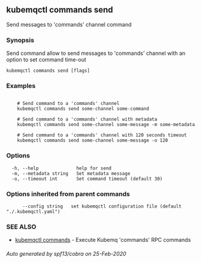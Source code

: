 ## kubemqctl commands send

Send messages to 'commands' channel command

### Synopsis

Send command allow to send messages to 'commands' channel with an option to set command time-out

```
kubemqctl commands send [flags]
```

### Examples

```

	# Send command to a 'commands' channel
	kubemqctl commands send some-channel some-command
	
	# Send command to a 'commands' channel with metadata
	kubemqctl commands send some-channel some-message -m some-metadata
	
	# Send command to a 'commands' channel with 120 seconds timeout
	kubemqctl commands send some-channel some-message -o 120

```

### Options

```
  -h, --help              help for send
  -m, --metadata string   Set metadata message
  -o, --timeout int       Set command timeout (default 30)
```

### Options inherited from parent commands

```
      --config string   set kubemqctl configuration file (default "./.kubemqctl.yaml")
```

### SEE ALSO

* [kubemqctl commands](kubemqctl_commands.md)	 - Execute Kubemq 'commands' RPC commands

###### Auto generated by spf13/cobra on 25-Feb-2020
